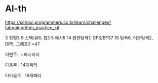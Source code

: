# Al-th

https://school.programmers.co.kr/learn/challenges?tab=algorithm_practice_kit

3 정렬3
9 스택/큐6, 힙3
5 해시5
14 완전탐색7, DFS/BFS7
16 탐욕6, 이분탐색2, DP5, 그래프3
=47

이번주 : ~해시까지

다음주 : 14개짜리

다다음주 : 16개짜리
